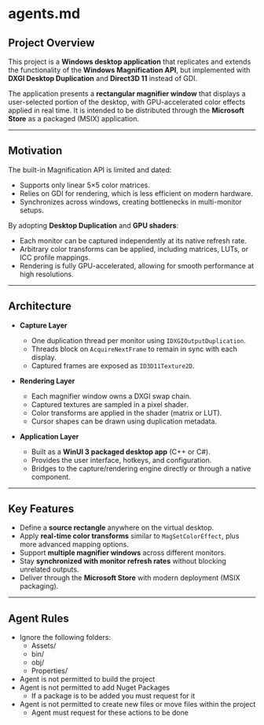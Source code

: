 # agents.md

## Project Overview
This project is a **Windows desktop application** that replicates and extends the functionality of the **Windows Magnification API**, but implemented with **DXGI Desktop Duplication** and **Direct3D 11** instead of GDI.  

The application presents a **rectangular magnifier window** that displays a user-selected portion of the desktop, with GPU-accelerated color effects applied in real time. It is intended to be distributed through the **Microsoft Store** as a packaged (MSIX) application.

---

## Motivation
The built-in Magnification API is limited and dated:
- Supports only linear 5×5 color matrices.  
- Relies on GDI for rendering, which is less efficient on modern hardware.  
- Synchronizes across windows, creating bottlenecks in multi-monitor setups.  

By adopting **Desktop Duplication** and **GPU shaders**:
- Each monitor can be captured independently at its native refresh rate.  
- Arbitrary color transforms can be applied, including matrices, LUTs, or ICC profile mappings.  
- Rendering is fully GPU-accelerated, allowing for smooth performance at high resolutions.

---

## Architecture
- **Capture Layer**  
  - One duplication thread per monitor using `IDXGIOutputDuplication`.  
  - Threads block on `AcquireNextFrame` to remain in sync with each display.  
  - Captured frames are exposed as `ID3D11Texture2D`.  

- **Rendering Layer**  
  - Each magnifier window owns a DXGI swap chain.  
  - Captured textures are sampled in a pixel shader.  
  - Color transforms are applied in the shader (matrix or LUT).  
  - Cursor shapes can be drawn using duplication metadata.  

- **Application Layer**  
  - Built as a **WinUI 3 packaged desktop app** (C++ or C#).  
  - Provides the user interface, hotkeys, and configuration.  
  - Bridges to the capture/rendering engine directly or through a native component.  

---

## Key Features
- Define a **source rectangle** anywhere on the virtual desktop.  
- Apply **real-time color transforms** similar to `MagSetColorEffect`, plus more advanced mapping options.  
- Support **multiple magnifier windows** across different monitors.  
- Stay **synchronized with monitor refresh rates** without blocking unrelated outputs.  
- Deliver through the **Microsoft Store** with modern deployment (MSIX packaging).  

---

## Agent Rules
- Ignore the following folders:
  - Assets/
  - bin/
  - obj/
  - Properties/
- Agent is not permitted to build the project
- Agent is not permitted to add Nuget Packages
  - If a package is to be added you must request for it
- Agent is not permitted to create new files or move files within the project
  - Agent must request for these actions to be done
